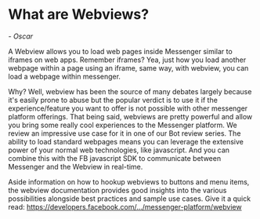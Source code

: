 # What are Webviews?
_- Oscar_

A Webview allows you to load web pages inside Messenger similar to iframes on web apps. Remember iframes? Yea, just how you load another webpage within a page using an iframe, same way, with webview, you can load a webpage within messenger.

Why? Well, webview has been the source of many debates largely because it's easily prone to abuse but the popular verdict is to use it if the experience/feature you want to offer is not possible with other messenger platform offerings.
That being said, webviews are pretty powerful and allow you bring some really cool experiences to the Messenger platform. We review an impressive use case for it in one of our Bot review series. The ability to load standard webpages means you can leverage the extensive power of your normal web technologies, like javascript. And you can combine this with the FB javascript SDK to communicate between Messenger and the Webview in real-time.

Aside information on how to hookup webviews to buttons and menu items, the webview documentation provides good insights into the various possibilities alongside best practices and sample use cases. Give it a quick read: https://developers.facebook.com/…/messenger-platform/webview

